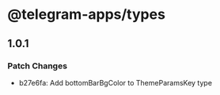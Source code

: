 # @telegram-apps/types

## 1.0.1

### Patch Changes

- b27e6fa: Add bottomBarBgColor to ThemeParamsKey type
